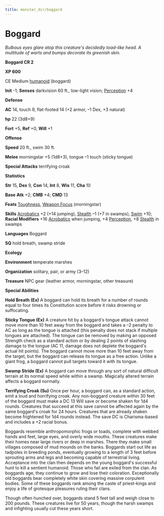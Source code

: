 ```yaml
---
title: monster_dir/boggard
---
```

# Boggard

_Bulbous eyes glare atop this creature's decidedly toad-like head. A multitude of warts and bumps decorate its greenish skin._

**Boggard CR 2**

**XP 600**

CE Medium [humanoid](creatureTypes#_humanoid) (boggard)

**Init** -1; **Senses** darkvision 60 ft., low-light vision; [Perception](../skill_dir/perception#_perception) +4

**Defense**

**AC** 14, touch 9, flat-footed 14 (+2 armor, –1 Dex, +3 natural)

**hp** 22 (3d8+9)

**Fort** +5, **Ref** +0, **Will** +1

**Offense**

**Speed** 20 ft., swim 30 ft.

**Melee** morningstar +5 (1d8+3), tongue –1 touch (sticky tongue)

**Special Attacks** terrifying croak

**Statistics**

**Str** 15, **Dex** 9, **Con** 14, **Int** 8, **Wis** 11, **Cha** 10

**Base**  **Atk** +2; **CMB** +4; **CMD** 13

**Feats** [Toughness](../feats#_toughness), [Weapon Focus](../feats#_weapon-focus) (morningstar)

**Skills** [Acrobatics](../skill_dir/acrobatics#_acrobatics) +2 (+14 jumping), [Stealth](../skill_dir/stealth#_stealth) –1 (+7 in swamps), [Swim](../skill_dir/swim#_swim) +10; **Racial Modifiers** +16 [Acrobatics](../skill_dir/acrobatics#_acrobatics) when jumping, +4 [Perception](../skill_dir/perception#_perception), +8 [Stealth](../skill_dir/stealth#_stealth) in swamps

**Languages** Boggard

**SQ** hold breath, swamp stride

**Ecology**

**Environment** temperate marshes

**Organization** solitary, pair, or army (3–12)

**Treasure** NPC gear (leather armor, morningstar, other treasure)

**Special Abilities**

**Hold Breath (Ex)** A boggard can hold its breath for a number of rounds equal to four times its Constitution score before it risks drowning or suffocating.

**Sticky Tongue (Ex)** A creature hit by a boggard's tongue attack cannot move more than 10 feet away from the boggard and takes a –2 penalty to AC as long as the tongue is attached (this penalty does not stack if multiple tongues are attached). The tongue can be removed by making an opposed Strength check as a standard action or by dealing 2 points of slashing damage to the tongue (AC 11, damage does not deplete the boggard's actual hit points). The boggard cannot move more than 10 feet away from the target, but the boggard can release its tongue as a free action. Unlike a giant frog, a boggard cannot pull targets toward it with its tongue.

**Swamp Stride (Ex)** A boggard can move through any sort of natural difficult terrain at its normal speed while within a swamp. Magically altered terrain affects a boggard normally.

**Terrifying Croak (Su)** Once per hour, a boggard can, as a standard action, emit a loud and horrifying croak. Any non-boggard creature within 30 feet of the boggard must make a DC 13 Will save or become shaken for 1d4 rounds. Creatures that succeed at this save cannot be affected again by the same boggard's croak for 24 hours. Creatures that are already shaken become frightened for 1d4 rounds instead. The save DC is Charisma-based and includes a +2 racial bonus.

Boggards resemble anthropomorphic frogs or toads, complete with webbed hands and feet, large eyes, and overly wide mouths. These creatures make their homes near large rivers or deep in marshes. There they make small villages composed of mud mounds on the banks. Boggards start out life as tadpoles in breeding ponds, eventually growing to a length of 3 feet before sprouting arms and legs and becoming capable of terrestrial living. Acceptance into the clan then depends on the young boggard's successful hunt to kill a sentient humanoid. Those who fail are exiled from the clan. As boggards age, they continue to grow and lose their coloration. Exceptionally old boggards bear completely white skin covering massive corpulent bodies. Some of these boggards rank among the caste of priest-kings and enjoy a life of grotesque pleasures ruling their clans.

Though often hunched over, boggards stand 5 feet tall and weigh close to 200 pounds. These creatures live for 50 years, though the harsh swamps and infighting usually cut these years short.

